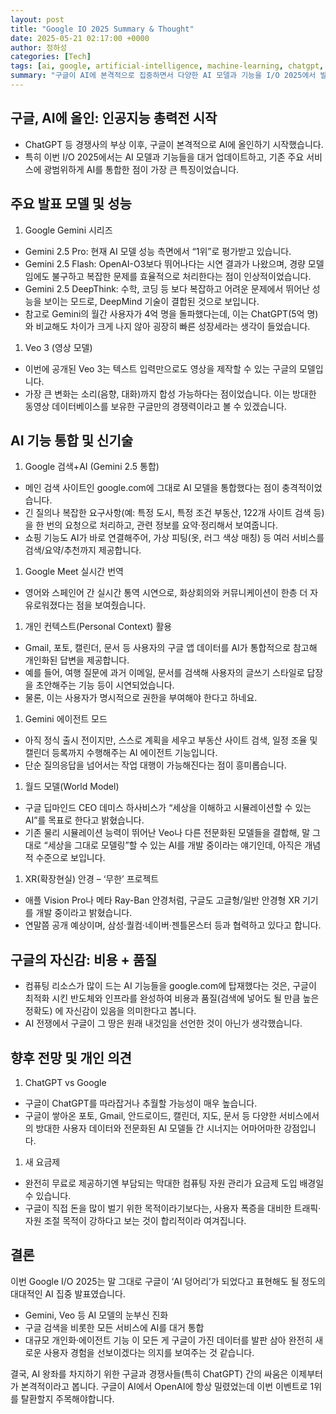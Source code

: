 ```yaml
---
layout: post
title: "Google IO 2025 Summary & Thought"
date: 2025-05-21 02:17:00 +0000
author: 정하성
categories: [Tech]
tags: [ai, google, artificial-intelligence, machine-learning, chatgpt, deepmind, i/o-2025]
summary: "구글이 AI에 본격적으로 집중하면서 다양한 AI 모델과 기능을 I/O 2025에서 발표했습니다. Google Gemini 시리즈와 Veo 3 등 성능이 뛰어난 모델을 공개하며, AI를 구글의 주요 서비스에 통합해 사용자 경험을 혁신하려는 의지를 보였습니다. 구글은 AI 기능의 고도화와 개인화된 서비스를 통해 ChatGPT 등 경쟁사와의 경쟁에서 우위를 점하고자 하며, AI 시장에서의 리더십을 다시 확보하려는 전략을 펼치고 있습니다."
---
```


## **구글, AI에 올인: 인공지능 총력전 시작**

- ChatGPT 등 경쟁사의 부상 이후, 구글이 본격적으로 AI에 올인하기 시작했습니다.
- 특히 이번 I/O 2025에서는 AI 모델과 기능들을 대거 업데이트하고, 기존 주요 서비스에 광범위하게 AI를 통합한 점이 가장 큰 특징이었습니다.


## **주요 발표 모델 및 성능**

1. Google Gemini 시리즈
- Gemini 2.5 Pro: 현재 AI 모델 성능 측면에서 “1위”로 평가받고 있습니다.
- Gemini 2.5 Flash: OpenAI-O3보다 뛰어나다는 시연 결과가 나왔으며, 경량 모델임에도 불구하고 복잡한 문제를 효율적으로 처리한다는 점이 인상적이었습니다.
- Gemini 2.5 DeepThink: 수학, 코딩 등 보다 복잡하고 어려운 문제에서 뛰어난 성능을 보이는 모드로, DeepMind 기술이 결합된 것으로 보입니다.
- 참고로 Gemini의 월간 사용자가 4억 명을 돌파했다는데, 이는 ChatGPT(5억 명)와 비교해도 차이가 크게 나지 않아 굉장히 빠른 성장세라는 생각이 들었습니다.
1. Veo 3 (영상 모델)
- 이번에 공개된 Veo 3는 텍스트 입력만으로도 영상을 제작할 수 있는 구글의 모델입니다.
- 가장 큰 변화는 소리(음향, 대화)까지 합성 가능하다는 점이었습니다. 이는 방대한 동영상 데이터베이스를 보유한 구글만의 경쟁력이라고 볼 수 있겠습니다.


## **AI 기능 통합 및 신기술**

1. Google 검색+AI (Gemini 2.5 통합)
- 메인 검색 사이트인 google.com에 그대로 AI 모델을 통합했다는 점이 충격적이었습니다.
- 긴 질의나 복잡한 요구사항(예: 특정 도시, 특정 조건 부동산, 122개 사이트 검색 등)을 한 번의 요청으로 처리하고, 관련 정보를 요약·정리해서 보여줍니다.
- 쇼핑 기능도 AI가 바로 연결해주어, 가상 피팅(옷, 러그 색상 매칭) 등 여러 서비스를 검색/요약/추천까지 제공합니다.
1. Google Meet 실시간 번역
- 영어와 스페인어 간 실시간 통역 시연으로, 화상회의와 커뮤니케이션이 한층 더 자유로워졌다는 점을 보여줬습니다.
1. 개인 컨텍스트(Personal Context) 활용
- Gmail, 포토, 캘린더, 문서 등 사용자의 구글 앱 데이터를 AI가 통합적으로 참고해 개인화된 답변을 제공합니다.
- 예를 들어, 여행 질문에 과거 이메일, 문서를 검색해 사용자의 글쓰기 스타일로 답장을 초안해주는 기능 등이 시연되었습니다.
- 물론, 이는 사용자가 명시적으로 권한을 부여해야 한다고 하네요.
1. Gemini 에이전트 모드
- 아직 정식 출시 전이지만, 스스로 계획을 세우고 부동산 사이트 검색, 일정 조율 및 캘린더 등록까지 수행해주는 AI 에이전트 기능입니다.
- 단순 질의응답을 넘어서는 작업 대행이 가능해진다는 점이 흥미롭습니다.
1. 월드 모델(World Model)
- 구글 딥마인드 CEO 데미스 하사비스가 “세상을 이해하고 시뮬레이션할 수 있는 AI”를 목표로 한다고 밝혔습니다.
- 기존 물리 시뮬레이션 능력이 뛰어난 Veo나 다른 전문화된 모델들을 결합해, 말 그대로 “세상을 그대로 모델링”할 수 있는 AI를 개발 중이라는 얘기인데, 아직은 개념적 수준으로 보입니다.
1. XR(확장현실) 안경 – ‘무한’ 프로젝트
- 애플 Vision Pro나 메타 Ray-Ban 안경처럼, 구글도 고글형/일반 안경형 XR 기기를 개발 중이라고 밝혔습니다.
- 연말쯤 공개 예상이며, 삼성·퀄컴·네이버·젠틀몬스터 등과 협력하고 있다고 합니다.


## **구글의 자신감: 비용 + 품질**

- 컴퓨팅 리소스가 많이 드는 AI 기능들을 google.com에 탑재했다는 것은, 구글이 최적화 시킨 반도체와 인프라를 완성하여 비용과 품질(검색에 넣어도 될 만큼 높은 정확도) 에 자신감이 있음을 의미한다고 봅니다.
- AI 전쟁에서 구글이 그 땅은 원래 내것임을 선언한 것이 아닌가 생각했습니다.


## **향후 전망 및 개인 의견**

1. ChatGPT vs Google
- 구글이 ChatGPT를 따라잡거나 추월할 가능성이 매우 높습니다.
- 구글이 쌓아온 포토, Gmail, 안드로이드, 캘린더, 지도, 문서 등 다양한 서비스에서의 방대한 사용자 데이터와 전문화된 AI 모델들 간 시너지는 어마어마한 강점입니다.
1. 새 요금제
- 완전히 무료로 제공하기엔 부담되는 막대한 컴퓨팅 자원 관리가 요금제 도입 배경일 수 있습니다.
- 구글이 직접 돈을 많이 벌기 위한 목적이라기보다는, 사용자 폭증을 대비한 트래픽·자원 조절 목적이 강하다고 보는 것이 합리적이라 여겨집니다.


## **결론**

이번 Google I/O 2025는 말 그대로 구글이 ‘AI 덩어리’가 되었다고 표현해도 될 정도의 대대적인 AI 집중 발표였습니다.

- Gemini, Veo 등 AI 모델의 눈부신 진화
- 구글 검색을 비롯한 모든 서비스에 AI를 대거 통합
- 대규모 개인화·에이전트 기능
이 모든 게 구글이 가진 데이터를 발판 삼아 완전히 새로운 사용자 경험을 선보이겠다는 의지를 보여주는 것 같습니다.

결국, AI 왕좌를 차지하기 위한 구글과 경쟁사들(특히 ChatGPT) 간의 싸움은 이제부터가 본격적이라고 봅니다. 구글이 AI에서 OpenAI에 항상 밀렸었는데 이번 이벤트로 1위를 탈환할지 주목해야합니다.

